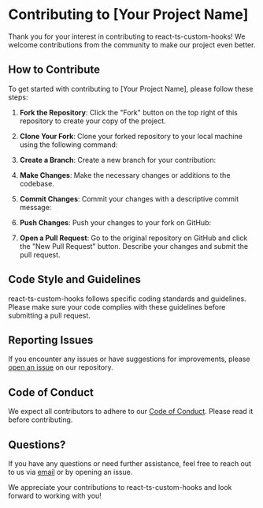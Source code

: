 # Contributing to [Your Project Name]

Thank you for your interest in contributing to react-ts-custom-hooks! We welcome contributions from the community to make our project even better.

## How to Contribute

To get started with contributing to [Your Project Name], please follow these steps:

1. **Fork the Repository**: Click the "Fork" button on the top right of this repository to create your copy of the project.

2. **Clone Your Fork**: Clone your forked repository to your local machine using the following command:

3. **Create a Branch**: Create a new branch for your contribution:

4. **Make Changes**: Make the necessary changes or additions to the codebase.

5. **Commit Changes**: Commit your changes with a descriptive commit message:

6. **Push Changes**: Push your changes to your fork on GitHub:

7. **Open a Pull Request**: Go to the original repository on GitHub and click the "New Pull Request" button. Describe your changes and submit the pull request.

## Code Style and Guidelines

react-ts-custom-hooks follows specific coding standards and guidelines. Please make sure your code complies with these guidelines before submitting a pull request.

## Reporting Issues

If you encounter any issues or have suggestions for improvements, please [open an issue](https://github.com/Albx68/react-ts-custom-hooks/issues) on our repository.

## Code of Conduct

We expect all contributors to adhere to our [Code of Conduct](CODE_OF_CONDUCT.md). Please read it before contributing.

## Questions?

If you have any questions or need further assistance, feel free to reach out to us via [email](mailto:albertyumnnam3d@gmail.com) or by opening an issue.

We appreciate your contributions to react-ts-custom-hooks and look forward to working with you!
